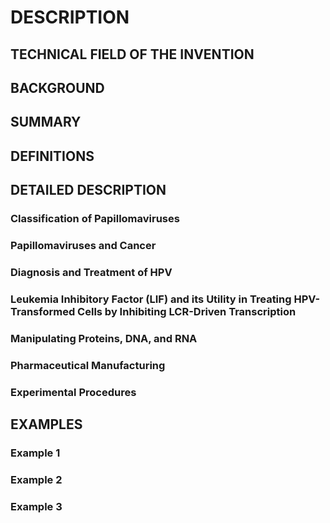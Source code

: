 # DESCRIPTION

## TECHNICAL FIELD OF THE INVENTION

## BACKGROUND

## SUMMARY

## DEFINITIONS

## DETAILED DESCRIPTION

### Classification of Papillomaviruses

### Papillomaviruses and Cancer

### Diagnosis and Treatment of HPV

### Leukemia Inhibitory Factor (LIF) and its Utility in Treating HPV-Transformed Cells by Inhibiting LCR-Driven Transcription

### Manipulating Proteins, DNA, and RNA

### Pharmaceutical Manufacturing

### Experimental Procedures

## EXAMPLES

### Example 1

### Example 2

### Example 3


